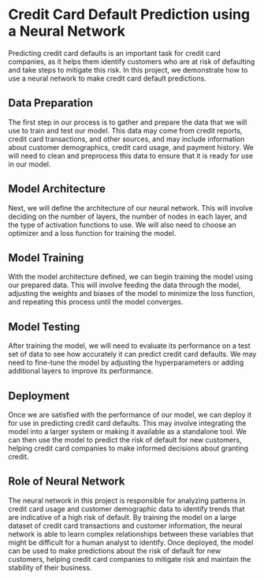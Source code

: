 # Credit Card Default Prediction using a Neural Network

Predicting credit card defaults is an important task for credit card companies, as it helps them identify customers who are at risk of defaulting and take steps to mitigate this risk. In this project, we demonstrate how to use a neural network to make credit card default predictions.

## Data Preparation

The first step in our process is to gather and prepare the data that we will use to train and test our model. This data may come from credit reports, credit card transactions, and other sources, and may include information about customer demographics, credit card usage, and payment history. We will need to clean and preprocess this data to ensure that it is ready for use in our model.

## Model Architecture

Next, we will define the architecture of our neural network. This will involve deciding on the number of layers, the number of nodes in each layer, and the type of activation functions to use. We will also need to choose an optimizer and a loss function for training the model.

## Model Training

With the model architecture defined, we can begin training the model using our prepared data. This will involve feeding the data through the model, adjusting the weights and biases of the model to minimize the loss function, and repeating this process until the model converges.

## Model Testing

After training the model, we will need to evaluate its performance on a test set of data to see how accurately it can predict credit card defaults. We may need to fine-tune the model by adjusting the hyperparameters or adding additional layers to improve its performance.

## Deployment

Once we are satisfied with the performance of our model, we can deploy it for use in predicting credit card defaults. This may involve integrating the model into a larger system or making it available as a standalone tool. We can then use the model to predict the risk of default for new customers, helping credit card companies to make informed decisions about granting credit.

## Role of Neural Network

The neural network in this project is responsible for analyzing patterns in credit card usage and customer demographic data to identify trends that are indicative of a high risk of default. By training the model on a large dataset of credit card transactions and customer information, the neural network is able to learn complex relationships between these variables that might be difficult for a human analyst to identify. Once deployed, the model can be used to make predictions about the risk of default for new customers, helping credit card companies to mitigate risk and maintain the stability of their business.
